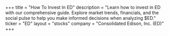 +++
title = "How To Invest In ED"
description = "Learn how to invest in ED with our comprehensive guide. Explore market trends, financials, and the social pulse to help you make informed decisions when analyzing $ED."
ticker = "ED"
layout = "stocks"
company = "Consolidated Edison, Inc. (ED)"
+++

